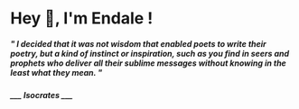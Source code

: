 <h1 title="head"> Hey 👋, I'm Endale !</h1>

**<h5><i>" I decided that it was not wisdom that enabled poets to write their poetry, but a kind of instinct or inspiration, such as you find in seers and prophets who deliver all their sublime messages without knowing in the least what they mean. "</i></h5>**

*<b>___ Isocrates ___</b>*
